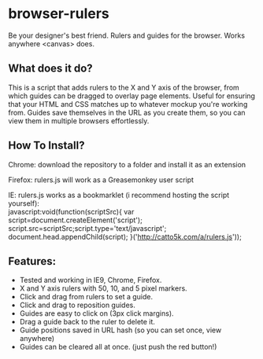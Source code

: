 browser-rulers
==============
Be your designer&#39;s best friend.  Rulers and guides for the browser.  Works anywhere &lt;canvas&gt; does.

What does it do?
----------------
This is a script that adds rulers to the X and Y axis of the browser, from which guides can be dragged to overlay page elements.  Useful for ensuring that your HTML and CSS matches up to whatever mockup you're working from.  Guides save themselves in the URL as you create them, so you can view them in multiple browsers effortlessly.

How To Install?
---------------
Chrome: download the repository to a folder and install it as an extension

Firefox: rulers.js will work as a Greasemonkey user script

IE:  rulers.js works as a bookmarklet (i recommend hosting the script yourself):  
  javascript:void(function(scriptSrc){
    var script=document.createElement('script');
    script.src=scriptSrc;script.type='text/javascript';
    document.head.appendChild(script);
  }('http://catto5k.com/a/rulers.js'));

Features:
---------
- Tested and working in IE9, Chrome, Firefox.
- X and Y axis rulers with 50, 10, and 5 pixel markers.
- Click and drag from rulers to set a guide.
- Click and drag to reposition guides.
- Guides are easy to click on (3px click margins).
- Drag a guide back to the ruler to delete it.
- Guide positions saved in URL hash (so you can set once, view anywhere)
- Guides can be cleared all at once. (just push the red button!)